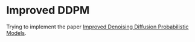 # Improved DDPM

Trying to implement the paper [Improved Denoising Diffusion Probabilistic Models](https://arxiv.org/abs/2102.09672).